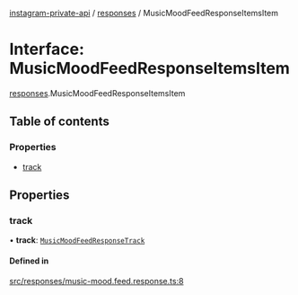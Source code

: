 [instagram-private-api](../../README.md) / [responses](../../modules/responses.md) / MusicMoodFeedResponseItemsItem

# Interface: MusicMoodFeedResponseItemsItem

[responses](../../modules/responses.md).MusicMoodFeedResponseItemsItem

## Table of contents

### Properties

- [track](MusicMoodFeedResponseItemsItem.md#track)

## Properties

### track

• **track**: [`MusicMoodFeedResponseTrack`](MusicMoodFeedResponseTrack.md)

#### Defined in

[src/responses/music-mood.feed.response.ts:8](https://github.com/Nerixyz/instagram-private-api/blob/b3351b9/src/responses/music-mood.feed.response.ts#L8)
